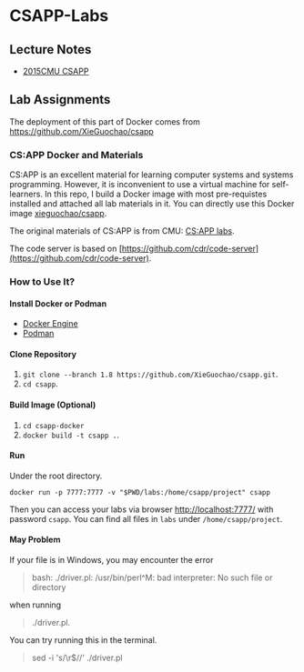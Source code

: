 # CSAPP-Labs

## Lecture Notes

- [2015CMU CSAPP](https://github.com/showlibia/CSAPP-Labs/blob/main/2015CMU%20CSAPP.md)

## Lab Assignments

The deployment of this part of Docker comes from https://github.com/XieGuochao/csapp

### CS:APP Docker and Materials

CS:APP is an excellent material for learning computer systems and systems programming. However, it is inconvenient to use a virtual machine for self-learners. 
In this repo, I build a Docker image with most pre-requistes installed and attached all lab materials in it.
You can directly use this Docker image [xieguochao/csapp](https://hub.docker.com/r/xieguochao/csapp).

The original materials of CS:APP is from CMU: [CS:APP labs](http://csapp.cs.cmu.edu/3e/labs.html). 

The code server is based on [https://github.com/cdr/code-server](https://github.com/cdr/code-server).

### How to Use It?

#### Install Docker or Podman

- [Docker Engine](https://docs.docker.com/engine/install/)
- [Podman](https://podman.io/docs/installation)

#### Clone Repository

1. `git clone --branch 1.8 https://github.com/XieGuochao/csapp.git`.
2. `cd csapp`.

#### Build Image (Optional)

1. `cd csapp-docker`
2. `docker build -t csapp .`.

#### Run

Under the root directory.

`docker run -p 7777:7777 -v "$PWD/labs:/home/csapp/project" csapp`

Then you can access your labs via browser [http://localhost:7777/](http://localhost:7777/) with password `csapp`. You can find all files in `labs` under `/home/csapp/project`.

#### May Problem

If your file is in Windows, you may encounter the error

> bash: ./driver.pl: /usr/bin/perl^M: bad interpreter: No such file or directory

when running

> ./driver.pl. 

You can try running this in the terminal. 

> sed -i 's/\r$//' ./driver.pl